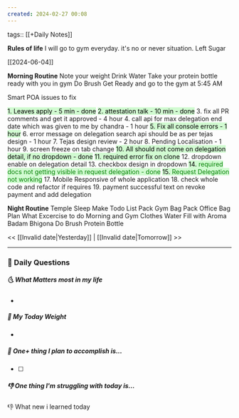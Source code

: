```yaml
---
created: 2024-02-27 00:08
---
```

tags:: [[+Daily Notes]]

**Rules of life**
I will go to gym everyday. it's no or never situation.
Left Sugar

[[2024-06-04]]

**Morning Routine**
Note your weight
Drink Water
Take your protein bottle ready with you in gym
Do Brush
Get Ready and go to the gym at 5:45 AM

Smart POA issues to fix

<mark style="background: #BBFABBA6;">1. Leaves apply - 5 min - done</mark>
<mark style="background: #BBFABBA6;">2. attestation talk - 10 min - done</mark>
3.  fix all PR comments and get it approved - 4 hour
4. call api for max delegation end date which was given to me by chandra - 1 hour
<mark style="background: #BBFABBA6;">5.  Fix all console errors - 1 hour</mark>
6. error message on delegation search api should be as per tejas design - 1 hour
7. Tejas design review - 2 hour
8. Pending Localisation - 1 hour
9. screen freeze on tab change
<mark style="background: #BBFABBA6;">10. All should not come on delegation detail, if no dropdown - done</mark>
<mark style="background: #BBFABBA6;">11. required error fix on clone</mark>
12. dropdown enable on delegation detail 
13. checkbox design in dropdown
<mark style="background: #BBFABBA6;">14. <font style="color:green">required docs not getting visible in request delegation - done</font></mark>
<mark style="background: #BBFABBA6;">15. <font style="color:green">Request Delegation not working</font></mark>
17. Mobile Responsive of whole application
18. check whole code and refactor if requires
19. payment successful text on revoke payment and add delegation


**Night Routine**
Temple Sleep
Make Todo List
Pack Gym Bag
Pack Office Bag
Plan What Excercise to do
Morning and Gym Clothes
Water Fill with Aroma
Badam Bhigona
Do Brush
Protein Bottle


<< [[Invalid date|Yesterday]] | [[Invalid date|Tomorrow]] >>

---
### 📅 Daily Questions
##### 🌜 What Matters most in my life
- 

##### 🙌 My Today Weight
- 

##### 🚀 One+ thing I plan to accomplish is...
- [ ] 

##### 👎 One thing I'm struggling with today is...


👎 What new i learned today
